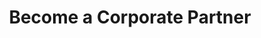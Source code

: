 ---
title: "Become a Corporate Partner"
description: "Partner with Techqueria as a corporate partner through our event and marketing packages."
hideImage: true
image: "/assets/img/support-us/corporate-partner/_index.jpg"
noTimeEstimate: true
---